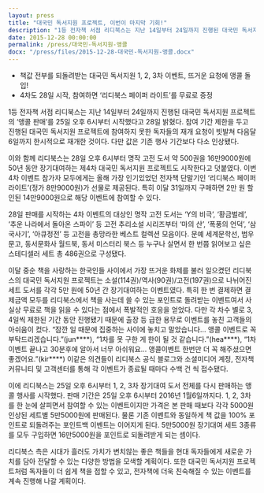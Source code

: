 ```yaml
---
layout: press
title: "대국민 독서지원 프로젝트, 이번이 마지막 기회!"
description: "1등 전자책 서점 리디북스는 지난 14일부터 24일까지 진행된 대국민 독서지원 프로젝트의 ‘앵콜 판매’를 25일 오후 6시부터 시작했다고 28일 밝혔다. 참여 기간 제한을 두고 진행된 대국민 독서지원 프로젝트에 참여하지 못한 독자들의 재개 요청이 빗발쳐 다음달 6일까지 한시적으로 재개한 것이다. 다만 값은 기존 행사 기간보다 다소 인상됐다."
date: 2015-12-28 00:00:00
permalink: /press/대국민-독서지원-앵콜
docx: "/press/files/2015-12-28-대국민-독서지원-앵콜.docx"
---
```



* 책값 전부를 되돌려받는 대국민 독서지원 1, 2, 3차 이벤트, 뜨거운 요청에 앵콜 돌입!
* 4차도 28일 시작, 참여하면 ‘리디북스 페이퍼 라이트’를 무료로 증정

1등 전자책 서점 리디북스는 지난 14일부터 24일까지 진행된 대국민 독서지원 프로젝트의 ‘앵콜 판매’를 25일 오후 6시부터 시작했다고 28일 밝혔다. 참여 기간 제한을 두고 진행된 대국민 독서지원 프로젝트에 참여하지 못한 독자들의 재개 요청이 빗발쳐 다음달 6일까지 한시적으로 재개한 것이다. 다만 값은 기존 행사 기간보다 다소 인상됐다.

이와 함께 리디북스는 28일 오후 6시부터 명작 고전 도서 약 500권을 16만9000원에 50년 동안 장기대여하는 제4차 대국민 독서지원 프로젝트도 시작한다고 덧붙였다. 이번 4차 이벤트 참가자 모두에게는 올해 가장 인기있었던 전자책 단말기인 ‘리디북스 페이퍼 라이트’(정가 8만9000원)가 선물로 제공된다. 특히 이달 31일까지 구매하면 2만 원 할인된 14만9000원으로 해당 이벤트에 참여할 수 있다.

28일 판매를 시작하는 4차 이벤트의 대상인 명작 고전 도서는 ‘Y의 비극’, ‘황금벌레’, ‘추운 나라에서 돌아온 스파이’ 등 고전 추리소설 시리즈부터 ‘마의 산’, ‘폭풍의 언덕’, ‘삼국사기’, ‘아큐정전’ 등 고전을 총망라한 베스트 컬렉션 모음이다. 문예 세계문학선, 범우문고, 동서문화사 월드북, 동서 미스터리 북스 등 누구나 살면서 한 번쯤 읽어보고 싶은 스테디셀러 세트 총 486권으로 구성됐다.

이달 중순 책을 사랑하는 한국인들 사이에서 가장 뜨거운 화제를 불러 일으켰던 리디북스의 대국민 독서지원 프로젝트는 소설(114권)/역사(90권)/고전(197권)으로 나뉘어진 세트 도서를 각각 5만 원에 50년 간 장기대여하는 이벤트였다. 특히 한 번 결제하면 결제금액 모두를 리디북스에서 책을 사는데 쓸 수 있는 포인트로 돌려받는 이벤트여서 사실상 무료로 책을 읽을 수 있다는 점에서 폭발적인 호응을 얻었다. 다만 각 차수 별로 3, 4일씩 제한된 기간 동안 진행됐기 때문에 출장 등 급한 용무로 이벤트를 놓친 고객들의 아쉬움이 컸다. “잠깐 일 때문에 집중하는 사이에 놓치고 말았습니다… 앵콜 이벤트로 꼭 부탁드리겠습니다.”(jun\*\*\*\*), “1차를 못 구한 게 한이 될 것 같습니다.”(hea\*\*\*\*), “1차 이벤트 끝나고 30분후에 알아서 너무 아쉬워요… 앵콜이벤트 한번만 더 꼭 해주셨으면 좋겠어요.”(kir\*\*\*\*) 이같은 의견들이 리디북스 공식 블로그와 소셜미디어 계정, 전자책 커뮤니티 및 고객센터를 통해 각 이벤트가 종료될 때마다 수백 건 씩 접수됐다.

이에 리디북스는 25일 오후 6시부터 1, 2, 3차 장기대여 도서 전체를 다시 판매하는 앵콜 행사를 시작했다. 판매 기간은 25일 오후 6시부터 2016년 1월6일까지다. 1, 2, 3차를 한 눈에 살피면서 참여할 수 있는 이벤트이지만 가격은 본 판매 때보다 각각 5000원 인상된 세트별 5만5000원에 판매된다. 물론 기존 이벤트와 동일하게 책 값을 100% 포인트로 되돌려주는 포인트백 이벤트는 이어지게 된다. 5만5000원 장기대여 세트 3종류를 모두 구입하면 16만5000원을 포인트로 되돌려받게 되는 셈이다.

리디북스 측은 시대가 흘러도 가치가 변치않는  좋은 책들을 현대 독자들에게 새로운 가치를 담아 전달할 수 있는 다양한 방법을 모색할 계획이다. 또한 대국민 독서지원 프로젝트처럼 독자들이 더 쉽게 책을 접할 수 있고, 전자책에 더욱 친숙해질 수 있는 이벤트를 계속 진행해 나갈 계획이다.
